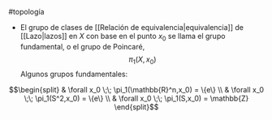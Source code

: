 #topología 

- El grupo de clases de [[Relación de equivalencia|equivalencia]] de [[Lazo|lazos]] en $X$ con base en el punto $x_0$ se llama el grupo fundamental, o el grupo de Poincaré,
$$\pi_1(X,x_0)$$
Algunos grupos fundamentales:

$$\begin{split}
	& \forall x_0 \;\; \pi_1(\mathbb{R}^n,x_0) = \{e\} \\
	& \forall x_0 \;\; \pi_1(S^2,x_0) = \{e\} \\
	& \forall x_0 \;\; \pi_1(S,x_0) = \mathbb{Z}
\end{split}$$